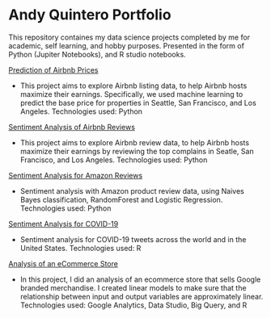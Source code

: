 # Andy Quintero Portfolio

This repository containes my data science projects completed by me for academic, self learning, and hobby purposes. Presented in the form of Python (Jupiter Notebooks), and R studio notebooks.


[Prediction of Airbnb Prices](https://github.com/quinteandy/portfolio/blob/main/Airbnb_Capstone.ipynb)   
 - This project aims to explore Airbnb listing data, to help Airbnb hosts maximize their earnings. Specifically, we used machine learning to predict the base price for properties in Seattle, San Francisco, and Los Angeles. Technologies used: Python

[Sentiment Analysis of Airbnb Reviews](https://github.com/quinteandy/portfolio/blob/main/Airbnb_Reviews.ipynb)
 - This project aims to explore Airbnb review data, to help Airbnb hosts maximize their earnings by reviewing the top complains in Seatle, San Francisco, and Los Angeles. Technologies used: Python

[Sentiment Analysis for Amazon Reviews](https://github.com/quinteandy/portfolio/blob/main/Amazon_Consumer_Reviews.ipynb)
- Sentiment analysis with Amazon product review data, using Naives Bayes classification, RandomForest and Logistic Regression. Technologies used: Python

[Sentiment Analysis for COVID-19](https://github.com/quinteandy/portfolio/blob/main/covid_tweets.Rmd)
- Sentiment analysis for COVID-19 tweets across the world and in the United States. Technologies used: R

[Analysis of an eCommerce Store ](https://github.com/quinteandy/portfolio/blob/main/GA%20Using%20R.Rmd)
- In this project, I did an analysis of an ecommerce store that sells Google branded merchandise. I created linear models to make sure that the relationship between input and output variables are approximately linear. Technologies used: Google Analytics, Data Studio, Big Query, and R
